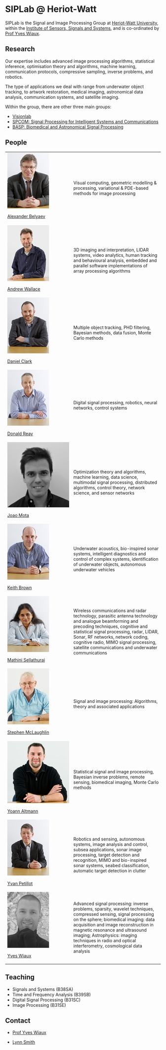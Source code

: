 # SIPLab @ Heriot-Watt

SIPLab is the Signal and Image Processing Group at [Heriot-Watt
University](https://www.hw.ac.uk/), within the [Institute of Sensors, Signals
and
Systems](https://www.hw.ac.uk/schools/engineering-physical-sciences/institutes/sensors-signals-systems.htm),
and is co-ordinated by [Prof Yves Wiaux](https://www.hw.ac.uk/schools/engineering-physical-sciences/staff-directory/yves-wiaux.htm).

## Research

Our expertise includes advanced image processing algorithms, statistical
inference, optimisation theory and algorithms, machine learning, communication
protocols, compressive sampling, inverse problems, and robotics.

The type of applications we deal with range from underwater object tracking, to
artwork restoration, medical imaging, astronomical data analysis,
communication systems, and satellite imaging.

Within the group, there are other three main groups:

* [Visionlab]()
* [SPCOM: Signal Processing for Intelligent Systems and Communications](https://www.sml.hw.ac.uk/schools/engineering-physical-sciences/institutes/sensors-signals-systems/signal-processing-intelligent-systems.htm)
* [BASP: Biomedical and Astronomical Signal Processing](https://www.hw.ac.uk/schools/engineering-physical-sciences/institutes/sensors-signals-systems/basp.htm)


## People

<table id="t01">
  <tr>
    <td width="200px">
      <a href="http://home.eps.hw.ac.uk/~ab226/"> 
        <img src="images/belyaev.jpg" alt="Alexander Belyaev" id="pp"/> 
      </a> 
      <p>
        <a href="http://home.eps.hw.ac.uk/~ab226/">
          Alexander Belyaev
        </a>
      </p>
    </td>
    <td> 
      Visual computing,
      geometric modelling & processing, 
      variational & PDE-based methods for image processing
    </td>
  </tr>
  <tr>
    <td width="200px">
      <a href="http://home.eps.hw.ac.uk/~ceeamw/andy.html">
        <img src="images/wallace.jpg" alt="Andrew Wallace" id="pp"/>
      </a> 
      <p>
        <a href="http://home.eps.hw.ac.uk/~ceeamw/andy.html">
          Andrew Wallace
        </a>
      </p>
    </td>
    <td>
      3D imaging and interpretation, LIDAR systems, video analytics, human
      tracking and behavioural analysis, embedded and parallel software
      implementations of array processing algorithms
    </td>
  </tr>
  <tr>
    <td width="200px">
      <a href="https://researchportal.hw.ac.uk/en/persons/daniel-e-clark">
        <img src="images/clark.jpg" alt="Daniel Clark" id="pp"/>
      </a> 
      <p>
        <a href="https://researchportal.hw.ac.uk/en/persons/daniel-e-clark">
          Daniel Clark
        </a>
      </p>
    </td>
    <td>
      Multiple object tracking, PHD filtering, Bayesian methods, data fusion,
      Monte Carlo methods
    </td>
  </tr>
  <tr>
    <td width="200px">
      <a href="https://researchportal.hw.ac.uk/en/persons/donald-shewan-reay">
        <img src="images/reay.jpg" alt="Donald Reay" id="pp"/>
      </a> 
      <p>
        <a href="https://researchportal.hw.ac.uk/en/persons/donald-shewan-reay">
          Donald Reay
        </a>
      </p>
    </td>
    <td>
      Digital signal processing, robotics, neural networks, control systems
    </td>
  </tr>
  <tr>
    <td width="200px">
      <a href="http://jmota.eps.hw.ac.uk/">
        <img src="images/mota.png" alt="Joao Mota" id="pp"/>
      </a> 
      <p>
        <a href="http://jmota.eps.hw.ac.uk/">
          Joao Mota
        </a>
      </p>
    </td>
    <td>
      Optimization theory and algorithms, machine learning, data science,
      multimodal signal processing, distributed algorithms, control theory,
      network science, and sensor networks
    </td>
  </tr>
  <tr>
    <td width="200px">
      <a href="https://researchportal.hw.ac.uk/en/persons/keith-edgar-brown">
        <img src="images/brown.jpg" alt="Keith Brown" id="pp"/>
      </a> 
      <p>
        <a href="https://researchportal.hw.ac.uk/en/persons/keith-edgar-brown">
          Keith Brown
        </a>
      </p>
    </td>
    <td>
      Underwater acoustics, bio-inspired sonar systems, intelligent diagnostics
      and control of complex systems, identification of underwater objects,
      autonomous underwater vehicles
    </td>
  </tr>
  <tr>
    <td width="200px">
      <a href="https://researchportal.hw.ac.uk/en/persons/mathini-sellathurai">
        <img src="images/sellathurai.jpg" alt="Mathini Sellathurai" id="pp"/>
      </a> 
      <p>
        <a href="https://researchportal.hw.ac.uk/en/persons/mathini-sellathurai">
         Mathini Sellathurai
        </a>
      </p>
    </td>
    <td>
      Wireless communications and radar technology, parasitic antenna
      technology and analogue beamforming and precoding techniques, cognitive
      and statistical signal processing, radar, LIDAR, Sonar, RF networks,
      network coding, cognitive radio, MIMO signal processing, satellite
      communications and underwater communications
    </td>
  </tr>
  <tr>
    <td width="200px">
      <a href="https://www.hw.ac.uk/schools/engineering-physical-sciences/staff-directory/stephen-mclaughlin.htm">
        <img src="images/mclaughlin.jpg" alt="Stephen McLaughlin" id="pp"/>
      </a> 
      <p>
        <a href="https://www.hw.ac.uk/schools/engineering-physical-sciences/staff-directory/stephen-mclaughlin.htm">
          Stephen McLaughlin
        </a>
      </p>
    </td>
    <td>
      Signal and image processing: Algorithms, theory and associated
      applications
    </td>
  </tr>
  <tr>
    <td width="200px">
      <a href="http://yoannaltmann.weebly.com/">
        <img src="images/altmann.jpg" alt="Yoann Altmann" id="pp"/>
      </a> 
      <p>
        <a href="http://yoannaltmann.weebly.com/">
           Yoann Altmann
        </a>
      </p>
    </td>
    <td>
      Statistical signal and image processing, Bayesian inverse problems,
      remote sensing, biomedical imaging, Monte Carlo methods
    </td>
  </tr>
  <tr>
    <td width="200px">
      <a href="https://www.hw.ac.uk/schools/engineering-physical-sciences/staff-directory/y_petillot.htm">
        <img src="images/petillot.jpg" alt="Yvan Petillot" id="pp"/>
      </a> 
      <p>
        <a href="https://www.hw.ac.uk/schools/engineering-physical-sciences/staff-directory/y_petillot.htm">
          Yvan Petillot
        </a>
      </p>
    </td>
    <td>
      Robotics and sensing, autonomous systems, image analysis and control,
      subsea applications, sonar image processing, target detection and
      recognition, MIMO and bio-inspired sonar systems, seabed classification,
      automatic target detection in clutter
    </td>
  </tr>
  <tr>
    <td width="200px">
      <a href="https://www.hw.ac.uk/schools/engineering-physical-sciences/staff-directory/yves-wiaux.htm">
        <img src="images/wiaux.jpeg" alt="Yves Wiaux" id="pp"/>
      </a> 
      <p>
        <a href="https://www.hw.ac.uk/schools/engineering-physical-sciences/staff-directory/yves-wiaux.htm">
          Yves Wiaux
        </a>
      </p>
    </td>
    <td>
      Advanced signal processing: inverse problems, sparsity, wavelet
      techniques, compressed sensing, signal processing on the sphere;
      biomedical imaging: data acquisition and image reconstruction in magnetic
      resonance and ultrasound imaging; Astrophysics: imaging techniques in
      radio and optical interferometry, cosmological data analysis
    </td>
  </tr>
</table>
 

## Teaching

* Signals and Systems (B38SA)
* Time and Frequency Analysis (B39SB)
* Digital Signal Processing (B31SC)
* Image Processing (B31SE)


## Contact

* [Prof Yves Wiaux](mailto:Y.Wiaux@hw.ac.uk)

* [Lynn Smith](mailto:L.Smith@hw.ac.uk)
